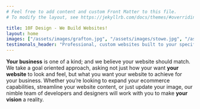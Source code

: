 ```yaml
---
# Feel free to add content and custom Front Matter to this file.
# To modify the layout, see https://jekyllrb.com/docs/themes/#overriding-theme-defaults

title: 10F Design - We Build Websites!
layout: home
images: ["/assets/images/grafton.jpg", "/assets/images/stowe.jpg", "/assets/images/tavernier.jpg"]
testimonals_header: "Professional, custom websites built to your specifications"
---
```


**Your business** is one of a kind; and we believe your website should match. We take a goal oriented approach, asking not just how your want **your website** to look and feel, but what you want your website to achieve for your business. Whether you’re looking to expand your ecommerce capabilities, streamline your website content, or just update your image, our nimble team of developers and designers will work with you to make **your vision** a reality.